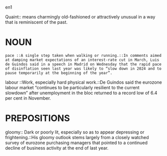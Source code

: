 en1

Quaint:: means charmingly old-fashioned or attractively unusual in a way that is reminiscent of the past.


# NOUN
	pace ::A single step taken when walking or running.::In comments aimed at damping market expectations of an interest-rate cut in March, Luis de Guindos said in a speech in Madrid on Wednesday that the rapid pace of disinflation seen last year was likely to “slow down in 2024 and to pause temporarily at the beginning of the year”. 

labour ::Work, especially hard physical work.::De Guindos said the eurozone labour market “continues to be particularly resilient to the current slowdown” after unemployment in the bloc returned to a record low of 6.4 per cent in November. 

# PREPOSITIONS
gloomy:: Dark or poorly lit, especially so as to appear depressing or frightening.::His gloomy outlook stems largely from a closely watched survey of eurozone purchasing managers that pointed to a continued decline of business activity at the end of last year.